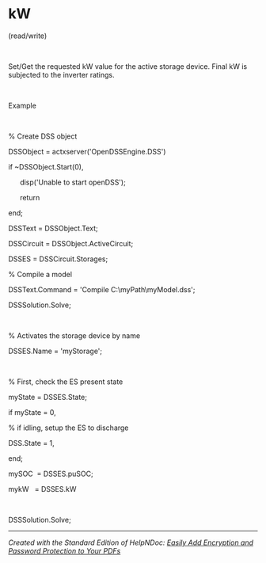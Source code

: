 # kW

(read/write)

&nbsp;

Set/Get the requested kW value for the active storage device. Final kW is subjected to the inverter ratings.

&nbsp;

Example

&nbsp;

% Create DSS object

DSSObject = actxserver('OpenDSSEngine.DSS')

if ~DSSObject.Start(0),

&nbsp; &nbsp; &nbsp; disp('Unable to start openDSS');

&nbsp; &nbsp; &nbsp; return

end;

DSSText = DSSObject.Text;

DSSCircuit = DSSObject.ActiveCircuit;

DSSES = DSSCircuit.Storages;

% Compile a model &nbsp; &nbsp; &nbsp; &nbsp;

DSSText.Command = 'Compile C:\\myPath\\myModel.dss';

DSSSolution.Solve;

&nbsp;

% Activates the storage device by name

DSSES.Name = 'myStorage';

&nbsp;

% First, check the ES present state

myState = DSSES.State;

if myState = 0,

% if idling, setup the ES to discharge

DSS.State = 1,

end;

mySOC&nbsp; = DSSES.puSOC;

mykW &nbsp; = DSSES.kW

&nbsp;

DSSSolution.Solve;

***
_Created with the Standard Edition of HelpNDoc: [Easily Add Encryption and Password Protection to Your PDFs](<https://www.helpndoc.com/step-by-step-guides/how-to-generate-an-encrypted-password-protected-pdf-document/>)_
